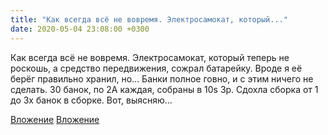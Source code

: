 ```yaml
---
title: "Как всегда всё не вовремя. Электросамокат, который..."
date: 2020-05-04 23:08:00 +0300
---
```


Как всегда всё не вовремя. Электросамокат, который теперь не роскошь, а средство передвижения, сожрал батарейку. Вроде я её берёг правильно хранил, но... Банки полное говно, и с этим ничего не сделать. 30 банок, по 2А каждая, собраны в 10s 3p. Сдохла сборка от 1 до 3х банок в сборке. Вот, выясняю...


[Вложение](/assets/vk_photos/2/jvIk_KuUObs.jpg)
[Вложение](/assets/vk_photos/2/c3xwp04JOkw.jpg)
